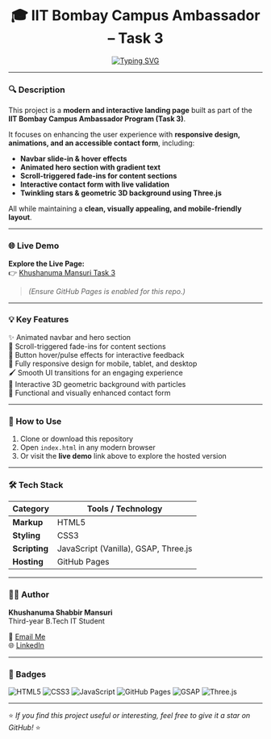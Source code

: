 <h1 align="center">🎓 IIT Bombay Campus Ambassador – Task 3</h1>

<p align="center">
  <a href="https://git.io/typing-svg">
    <img src="https://readme-typing-svg.demolab.com?font=Poppins&weight=600&size=24&pause=1000&color=FF69B4&center=true&vCenter=true&width=750&lines=Responsive+%26+Accessible+Landing+Page;With+Interactive+Contact+Flow;By+Khushanuma+Shabbir+Mansuri" alt="Typing SVG" />
  </a>
</p>

---

### 🔍 Description

This project is a **modern and interactive landing page** built as part of the **IIT Bombay Campus Ambassador Program (Task 3)**.  

It focuses on enhancing the user experience with **responsive design, animations, and an accessible contact form**, including:  
- **Navbar slide-in & hover effects**  
- **Animated hero section with gradient text**  
- **Scroll-triggered fade-ins for content sections**  
- **Interactive contact form with live validation**  
- **Twinkling stars & geometric 3D background using Three.js**  

All while maintaining a **clean, visually appealing, and mobile-friendly layout**.

---

### 🌐 Live Demo

**Explore the Live Page:**  
👉 [Khushanuma Mansuri Task 3](https://khushanuma-shabbir.github.io/IITB_Task3/)  

> *(Ensure GitHub Pages is enabled for this repo.)*

---

### 💡 Key Features

✨ Animated navbar and hero section  
🎯 Scroll-triggered fade-ins for content sections  
🔘 Button hover/pulse effects for interactive feedback  
📱 Fully responsive design for mobile, tablet, and desktop  
🖌 Smooth UI transitions for an engaging experience  
🌌 Interactive 3D geometric background with particles  
📧 Functional and visually enhanced contact form  

---

### 🚀 How to Use

1. Clone or download this repository  
2. Open `index.html` in any modern browser  
3. Or visit the **live demo** link above to explore the hosted version  

---

### 🛠️ Tech Stack

| Category    | Tools / Technology |
|------------|------------------|
| **Markup**  | HTML5 |
| **Styling** | CSS3 |
| **Scripting** | JavaScript (Vanilla), GSAP, Three.js |
| **Hosting** | GitHub Pages |

---

### 🧑‍🎓 Author

**Khushanuma Shabbir Mansuri**  
Third-year B.Tech IT Student  

📧 [Email Me](mailto:khushanuma.shabbir@gmail.com)  
🌐 [LinkedIn](https://www.linkedin.com/in/khushanuma-mansuri-7b0789292/)

---

### 💎 Badges

![HTML5](https://img.shields.io/badge/HTML5-E34F26?style=for-the-badge&logo=html5&logoColor=white)
![CSS3](https://img.shields.io/badge/CSS3-1572B6?style=for-the-badge&logo=css3&logoColor=white)
![JavaScript](https://img.shields.io/badge/JavaScript-F7DF1E?style=for-the-badge&logo=javascript&logoColor=black)
![GitHub Pages](https://img.shields.io/badge/GitHub%20Pages-181717?style=for-the-badge&logo=github&logoColor=white)
![GSAP](https://img.shields.io/badge/GSAP-88CE02?style=for-the-badge&logo=greensock&logoColor=white)
![Three.js](https://img.shields.io/badge/Three.js-000000?style=for-the-badge&logo=three.js&logoColor=white)

---

⭐ *If you find this project useful or interesting, feel free to give it a star on GitHub!* ⭐
